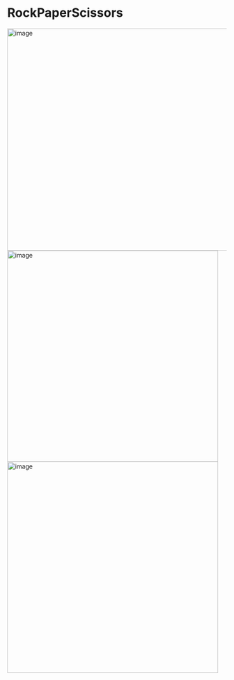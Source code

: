 # RockPaperScissors
<img width="509" alt="image" src="https://github.com/guraygul/RockPaperScissors/assets/58820744/53666a9d-ca0f-43fd-bf41-b05b2dbe127a">
<img width="484" alt="image" src="https://github.com/guraygul/RockPaperScissors/assets/58820744/eb8b8c3f-e6b5-4052-a1eb-5e767a033403">
<img width="484" alt="image" src="https://github.com/guraygul/RockPaperScissors/assets/58820744/b5497404-6041-4dd0-9986-7df931108e1c">
